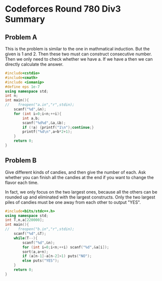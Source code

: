 # Codeforces Round 780 Div3 Summary

## Problem A
This is the problem is similar to the one in mathmatical induction. But the given is 1 and 2. Then these two must can construct consecutive number. Then we only need to check whether we have a. If we have a then we can directly calculate the answer.

```cpp
#include<cstdio>
#include<cmath>
#include <iomanip>
#define eps 1e-7
using namespace std;
int n;
int main(){
//    freopen("a.in","r",stdin);
    scanf("%d",&n);
    for (int i=0;i<n;++i){
        int a,b;
        scanf("%d%d",&a,&b);
        if (!a) {printf("1\n");continue;}
        printf("%d\n",a+b*2+1);
    }
    return 0;
}
```

## Problem B
Give different kinds of candies, and then give the number of each. Ask whether you can finish all the candies at the end if you want to change the flavor each time.

In fact, we only focus on the two largest ones, because all the others can be rounded up and eliminated with the largest constructs. Only the two largest piles of candies must be one away from each other to output "YES".
```cpp
#include<bits/stdc++.h>
using namespace std;
int T,n,a[220000];
int main(){
//    freopen("b.in","r",stdin);
    scanf("%d",&T);
    while(T--){
        scanf("%d",&n);
        for (int i=0;i<n;++i) scanf("%d",&a[i]);
        sort(a,a+n);
        if (a[n-1]-a[n-2]>1) puts("NO");
        else puts("YES");
    }
    return 0;
}

```
